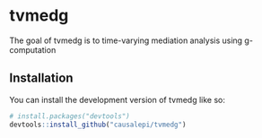 
<!-- README.md is generated from README.Rmd. Please edit that file -->

# tvmedg

<!-- badges: start -->
<!-- badges: end -->

The goal of tvmedg is to time-varying mediation analysis using
g-computation

## Installation

You can install the development version of tvmedg like so:

``` r
# install.packages("devtools")
devtools::install_github("causalepi/tvmedg")
```

